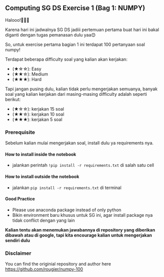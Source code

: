 ## Computing SG DS Exercise 1 (Bag 1: NUMPY)

Halooo!👋👋👋

Karena hari ini jadwalnya SG DS jadiii pertemuan pertama buat hari ini bakal diganti dengan tugas pemanasan dulu yaa😊

So, untuk exercise pertama bagian 1 ini terdapat 100 pertanyaan soal numpy!

Terdapat beberapa difficulty soal yang kalian akan kerjakan:
- (★☆☆): Easy
- (★★☆): Medium
- (★★★): Hard 

Tapi jangan pusing dulu, kalian tidak perlu mengerjakan semuanya, banyak soal yang kalian kerjakan dari masing-masing difficulty adalah seperti berikut:
- (★☆☆): kerjakan 15 soal
- (★★☆): kerjakan 10 soal
- (★★★): kerjakan 5 soal


### Prerequisite
Sebelum kalian mulai mengerjakan soal, install dulu ya requirements nya.

#### How to install inside the notebook
- jalankan perintah `!pip install -r requirements.txt` di salah satu cell

#### How to install outside the notebook
- jalankan `pip install -r requirements.txt` di terminal

#### Good Practice
- Please use anaconda package instead of only python
- Bikin environment baru khusus untuk SG ini, agar install package nya tidak conflict dengan yang lain


**Kalian tentu akan menemukan jawabannya di repository yang diberikan dibawah atau di google, tapi kita encourage kalian untuk mengerjakan sendiri dulu**


### Disclaimer
You can find the originial repository and author here https://github.com/rougier/numpy-100